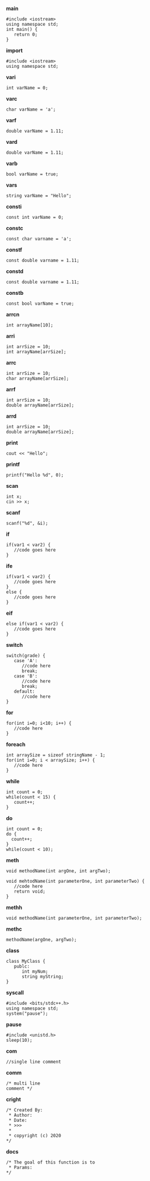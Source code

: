 **main**

```
#include <iostream>
using namespace std;
int main() {
   return 0;
}
```

**import**

```
#include <iostream>
using namespace std;
```

**vari**

```
int varName = 0;
```

**varc**

```
char varName = 'a';
```

**varf**

```
double varName = 1.11;
```

**vard**

```
double varName = 1.11;
```

**varb**

```
bool varName = true;
```

**vars**

```
string varName = "Hello";
```

**consti**

```
const int varName = 0;
```

**constc**

```
const char varname = 'a';
```

**constf**

```
const double varname = 1.11;
```

**constd**

```
const double varname = 1.11;
```

**constb**

```
const bool varName = true;
```

**arrcn**

```
int arrayName[10];
```

**arri**

```
int arrSize = 10;
int arrayName[arrSize];
```

**arrc**

```
int arrSize = 10;
char arrayName[arrSize];
```

**arrf**

```
int arrSize = 10;
double arrayName[arrSize];
```

**arrd**

```
int arrSize = 10;
double arrayName[arrSize];
```

**print**

```
cout << "Hello";
```

**printf**

```
printf("Hello %d", 0);
```

**scan**

```
int x;
cin >> x;
```

**scanf**

```
scanf("%d", &i);
```

**if**

```
if(var1 < var2) {
   //code goes here
}
```

**ife**

```
if(var1 < var2) {
   //code goes here
}
else {
   //code goes here
}
```

**eif**

```
else if(var1 < var2) {
   //code goes here
}
```

**switch**

```
switch(grade) {
   case 'A':
      //code here
      break;
   case 'B':
      //code here
      break;
   default:
      //code here
}
```

**for**

```
for(int i=0; i<10; i++) {
   //code here
}
```

**foreach**

```
int arraySize = sizeof stringName - 1;
for(int i=0; i < arraySize; i++) {
   //code here
}
```

**while**

```
int count = 0;
while(count < 15) {
   count++;
}
```

**do**

```
int count = 0;
do {
  count++;
}
while(count < 10);
```

**meth**

```
void methodName(int argOne, int argTwo);

void mehtodName(int parameterOne, int parameterTwo) {
   //code here
   return void;
}
```

**methh**

```
void methodName(int parameterOne, int parameterTwo);
```

**methc**

```
methodName(argOne, argTwo);
```

**class**

```
class MyClass {
   publc:
      int myNum;
      string myString;
}
```

**syscall**

```
#include <bits/stdc++.h>
using namespace std;
system("pause");
```

**pause**

```
#include <unistd.h>
sleep(10);
```

**com**

```
//single line comment
```

**comm**

```
/* multi line
comment */
```

**cright**

```
/* Created By:
 * Author: 
 * Date: 
 * >>>
 *
 * copyright (c) 2020
*/
```

**docs**

```
/* The goal of this function is to 
 * Params: 
*/
```